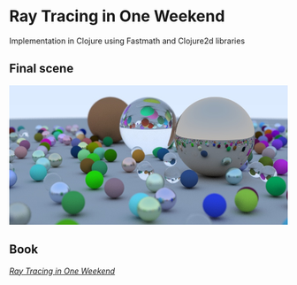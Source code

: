 # Ray Tracing in One Weekend

Implementation in Clojure using Fastmath and Clojure2d libraries

## Final scene

![](../../results/rt-in-weekend/random_scene_r2.jpg)

## Book

[_Ray Tracing in One Weekend_](https://raytracing.github.io/books/RayTracingInOneWeekend.html)
